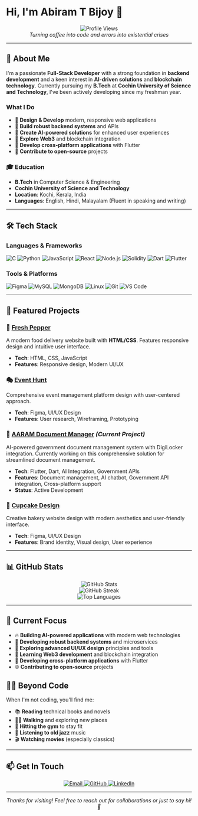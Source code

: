 # Hi, I'm Abiram T Bijoy 👋

<div align="center">
  <img src="https://komarev.com/ghpvc/?username=justramm&label=Profile%20Views&color=0e75b6&style=flat" alt="Profile Views" />
  <br/>
  <em>Turning coffee into code and errors into existential crises</em>
</div>

---

## 🚀 About Me

I'm a passionate **Full-Stack Developer** with a strong foundation in **backend development** and a keen interest in **AI-driven solutions** and **blockchain technology**. Currently pursuing my **B.Tech** at **Cochin University of Science and Technology**, I've been actively developing since my freshman year.

### What I Do
- 🎨 **Design & Develop** modern, responsive web applications
- 🔧 **Build robust backend systems** and APIs
- 🤖 **Create AI-powered solutions** for enhanced user experiences
- 🔗 **Explore Web3** and blockchain integration
- 📱 **Develop cross-platform applications** with Flutter
- 🚀 **Contribute to open-source** projects

### 🎓 Education
- **B.Tech** in Computer Science & Engineering
- **Cochin University of Science and Technology**
- **Location**: Kochi, Kerala, India
- **Languages**: English, Hindi, Malayalam (Fluent in speaking and writing)

---

## 🛠️ Tech Stack

### **Languages & Frameworks**
![C](https://img.shields.io/badge/-C-00599C?style=flat-square&logo=c&logoColor=white)
![Python](https://img.shields.io/badge/-Python-3776AB?style=flat-square&logo=python&logoColor=white)
![JavaScript](https://img.shields.io/badge/-JavaScript-F7DF1E?style=flat-square&logo=javascript&logoColor=black)
![React](https://img.shields.io/badge/-React-61DAFB?style=flat-square&logo=react&logoColor=black)
![Node.js](https://img.shields.io/badge/-Node.js-339933?style=flat-square&logo=node.js&logoColor=white)
![Solidity](https://img.shields.io/badge/-Solidity-363636?style=flat-square&logo=solidity&logoColor=white)
![Dart](https://img.shields.io/badge/-Dart-0175C2?style=flat-square&logo=dart&logoColor=white)
![Flutter](https://img.shields.io/badge/-Flutter-02569B?style=flat-square&logo=flutter&logoColor=white)

### **Tools & Platforms**
![Figma](https://img.shields.io/badge/-Figma-F24E1E?style=flat-square&logo=figma&logoColor=white)
![MySQL](https://img.shields.io/badge/-MySQL-4479A1?style=flat-square&logo=mysql&logoColor=white)
![MongoDB](https://img.shields.io/badge/-MongoDB-47A248?style=flat-square&logo=mongodb&logoColor=white)
![Linux](https://img.shields.io/badge/-Linux-FCC624?style=flat-square&logo=linux&logoColor=black)
![Git](https://img.shields.io/badge/-Git-F05032?style=flat-square&logo=git&logoColor=white)
![VS Code](https://img.shields.io/badge/-VS%20Code-007ACC?style=flat-square&logo=visual-studio-code&logoColor=white)

---

## 📁 Featured Projects

### 🍜 [Fresh Pepper](https://pepper-free-1.abirambijoy.repl.co/)
A modern food delivery website built with **HTML/CSS**. Features responsive design and intuitive user interface.
- **Tech**: HTML, CSS, JavaScript
- **Features**: Responsive design, Modern UI/UX

### 🎭 [Event Hunt](https://www.figma.com/file/oOaYPnAWZw5ptsgUedmLSV/Event-Hunt?node-id=0%3A1&t=sl0JVEn888fK2FLF-1)
Comprehensive event management platform design with user-centered approach.
- **Tech**: Figma, UI/UX Design
- **Features**: User research, Wireframing, Prototyping

### 🔗 [AARAM Document Manager](https://github.com/JustRamm/AARAM) *(Current Project)*
AI-powered government document management system with DigiLocker integration. Currently working on this comprehensive solution for streamlined document management.
- **Tech**: Flutter, Dart, AI Integration, Government APIs
- **Features**: Document management, AI chatbot, Government API integration, Cross-platform support
- **Status**: Active Development

### 🎨 [Cupcake Design](https://www.figma.com/file/bs7rxSFmBpAd5aq625IZS6/CUPCAKE?node-id=0%3A1&t=himUDWREPXwdb0OI-1)
Creative bakery website design with modern aesthetics and user-friendly interface.
- **Tech**: Figma, UI/UX Design
- **Features**: Brand identity, Visual design, User experience

---

## 📊 GitHub Stats

<div align="center">
  <img src="https://github-readme-stats.vercel.app/api?username=justramm&show_icons=true&theme=react&hide_border=true&bg_color=0D1117" alt="GitHub Stats" />
  <br/>
  <img src="https://github-readme-streak-stats.herokuapp.com/?user=justramm&theme=react&hide_border=true&background=0D1117" alt="GitHub Streak" />
  <br/>
  <img src="https://github-readme-stats.vercel.app/api/top-langs/?username=justramm&layout=compact&theme=react&hide_border=true&bg_color=0D1117" alt="Top Languages" />
</div>

---

## 🎯 Current Focus

- 🔥 **Building AI-powered applications** with modern web technologies
- 🔧 **Developing robust backend systems** and microservices
- 🎨 **Exploring advanced UI/UX design** principles and tools
- 🔗 **Learning Web3 development** and blockchain integration
- 📱 **Developing cross-platform applications** with Flutter
- 🌐 **Contributing to open-source** projects

## 🏃‍♂️ Beyond Code

When I'm not coding, you'll find me:
- 📚 **Reading** technical books and novels
- 🚶‍♂️ **Walking** and exploring new places
- 💪 **Hitting the gym** to stay fit
- 🎷 **Listening to old jazz** music
- 🎬 **Watching movies** (especially classics)

---

## 📫 Get In Touch

<div align="center">
  <a href="mailto:abirambijoy@gmail.com">
    <img src="https://img.shields.io/badge/-Email-D14836?style=for-the-badge&logo=gmail&logoColor=white" alt="Email" />
  </a>
  <a href="https://github.com/JustRamm">
    <img src="https://img.shields.io/badge/-GitHub-181717?style=for-the-badge&logo=github&logoColor=white" alt="GitHub" />
  </a>
  <a href="https://www.linkedin.com/in/abiram-t-bijoy-8b243b25b/">
    <img src="https://img.shields.io/badge/-LinkedIn-0077B5?style=for-the-badge&logo=linkedin&logoColor=white" alt="LinkedIn" />
  </a>
</div>

---

<div align="center">
  <em>Thanks for visiting! Feel free to reach out for collaborations or just to say hi! 👋</em>
</div> 
